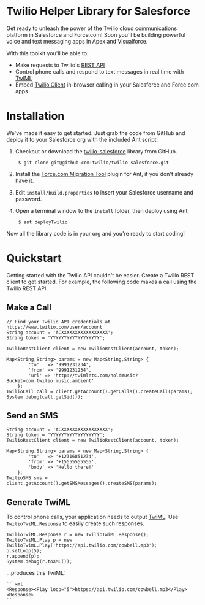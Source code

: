 # Twilio Helper Library for Salesforce

Get ready to unleash the power of the Twilio cloud communications platform in Salesforce and Force.com!  Soon you'll be building powerful voice and text messaging apps in Apex and Visualforce.

With this toolkit you'll be able to:

* Make requests to Twilio's [REST API](http://www.twilio.com/docs/api)
* Control phone calls and respond to text messages in real time with [TwiML](http://www.twilio.com/docs/api/twiml)
* Embed [Twilio Client](http://www.twilio.com/docs/client) in-browser calling in your Salesforce and Force.com apps


Installation
============

We've made it easy to get started. Just grab the code from GitHub and deploy it to your Salesforce org with the included Ant script.

1. Checkout or download the [twilio-salesforce](https://github.com/twilio/twilio-salesforce) library from GitHub.

        $ git clone git@github.com:twilio/twilio-salesforce.git

1. Install the [Force.com Migration Tool](http://www.salesforce.com/us/developer/docs/daas/Content/forcemigrationtool_install.htm) plugin for Ant, if you don't already have it.

1. Edit `install/build.properties` to insert your Salesforce username and password.

1. Open a terminal window to the `install` folder, then deploy using Ant:

        $ ant deployTwilio

Now all the library code is in your org and you're ready to start coding!



Quickstart
==========

Getting started with the Twilio API couldn't be easier. Create a Twilio REST client to get started. For example, the following code makes a call using the Twilio REST API.

Make a Call
-----------

    // Find your Twilio API credentials at https://www.twilio.com/user/account
    String account = 'ACXXXXXXXXXXXXXXXXX';
    String token = 'YYYYYYYYYYYYYYYYYY';
    
    TwilioRestClient client = new TwilioRestClient(account, token);
    
    Map<String,String> params = new Map<String,String> {
            'to'   => '9991231234',
            'from' => '9991231234',
            'url' => 'http://twimlets.com/holdmusic?Bucket=com.twilio.music.ambient'
        };
    TwilioCall call = client.getAccount().getCalls().createCall(params);
    System.debug(call.getSid());

Send an SMS
-----------

    String account = 'ACXXXXXXXXXXXXXXXXX';
    String token = 'YYYYYYYYYYYYYYYYYY';
    TwilioRestClient client = new TwilioRestClient(account, token);

    Map<String,String> params = new Map<String,String> {
            'to'   => '+12316851234',
            'from' => '+15555555555',
            'body' => 'Hello there!'
        };
    TwilioSMS sms = client.getAccount().getSMSMessages().createSMS(params);

Generate TwiML
--------------

To control phone calls, your application needs to output [TwiML](http://www.twilio.com/docs/api/twiml/). Use `TwilioTwiML.Response` to easily create such responses.

    TwilioTwiML.Response r = new TwilioTwiML.Response();
    TwilioTwiML.Play p = new TwilioTwimL.Play('https://api.twilio.com/cowbell.mp3');
    p.setLoop(5);
    r.append(p);
    System.debug(r.toXML());

…produces this TwiML:

    ```xml
    <Response><Play loop="5">https://api.twilio.com/cowbell.mp3</Play><Response>
    ```

